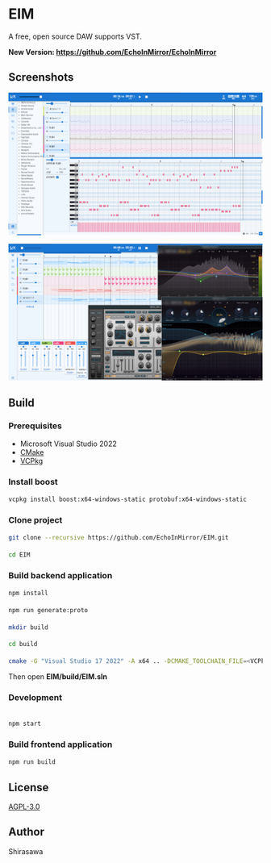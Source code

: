 # EIM

A free, open source DAW supports VST.

**New Version: https://github.com/EchoInMirror/EchoInMirror**

## Screenshots

![Overview](./screenshots/overview.png)

![VST](./screenshots/vst.png)

## Build

### Prerequisites

- Microsoft Visual Studio 2022
- [CMake](https://cmake.org/)
- [VCPkg](https://github.com/microsoft/vcpkg)

### Install boost

```bash
vcpkg install boost:x64-windows-static protobuf:x64-windows-static
```

### Clone project

```bash
git clone --recursive https://github.com/EchoInMirror/EIM.git

cd EIM
```

### Build backend application

```bash
npm install

npm run generate:proto

mkdir build

cd build

cmake -G "Visual Studio 17 2022" -A x64 .. -DCMAKE_TOOLCHAIN_FILE=<VCPkg install location>/scripts/buildsystems/vcpkg.cmake -DVCPKG_TARGET_TRIPLET=x64-windows-static
```

Then open **EIM/build/EIM.sln**

### Development

```bash

npm start
```

### Build frontend application

```bash
npm run build
```

## License

[AGPL-3.0](./LICENSE)

## Author

Shirasawa
